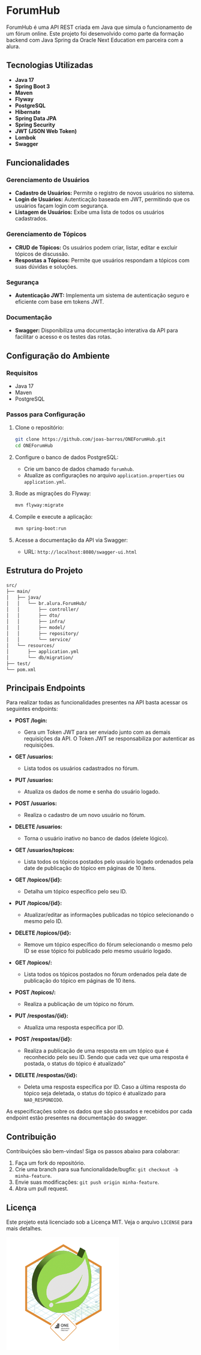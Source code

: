 # ForumHub

ForumHub é uma API REST criada em Java que simula o funcionamento de um fórum online. Este projeto foi desenvolvido como parte da formação backend com Java Spring da Oracle Next Education em parceira com a alura.

## Tecnologias Utilizadas

- **Java 17**
- **Spring Boot 3**
- **Maven**
- **Flyway**
- **PostgreSQL**
- **Hibernate**
- **Spring Data JPA**
- **Spring Security**
- **JWT (JSON Web Token)**
- **Lombok**
- **Swagger**

## Funcionalidades

### Gerenciamento de Usuários
- **Cadastro de Usuários:** Permite o registro de novos usuários no sistema.
- **Login de Usuários:** Autenticação baseada em JWT, permitindo que os usuários façam login com segurança.
- **Listagem de Usuários:** Exibe uma lista de todos os usuários cadastrados.

### Gerenciamento de Tópicos
- **CRUD de Tópicos:** Os usuários podem criar, listar, editar e excluir tópicos de discussão.
- **Respostas a Tópicos:** Permite que usuários respondam a tópicos com suas dúvidas e soluções.

### Segurança
- **Autenticação JWT:** Implementa um sistema de autenticação seguro e eficiente com base em tokens JWT.

### Documentação
- **Swagger:** Disponibiliza uma documentação interativa da API para facilitar o acesso e os testes das rotas.

## Configuração do Ambiente

### Requisitos
- Java 17
- Maven
- PostgreSQL

### Passos para Configuração
1. Clone o repositório:
   ```bash
   git clone https://github.com/joas-barros/ONEForumHub.git
   cd ONEForumHub
   ```
2. Configure o banco de dados PostgreSQL:
   - Crie um banco de dados chamado `forumhub`.
   - Atualize as configurações no arquivo `application.properties` ou `application.yml`.

3. Rode as migrações do Flyway:
   ```bash
   mvn flyway:migrate
   ```

4. Compile e execute a aplicação:
   ```bash
   mvn spring-boot:run
   ```

5. Acesse a documentação da API via Swagger:
   - URL: `http://localhost:8080/swagger-ui.html`

## Estrutura do Projeto

```plaintext
src/
├── main/
│   ├── java/
│   │   └── br.alura.ForumHub/
│   │       ├── controller/
│   │       ├── dto/
│   │       ├── infra/
│   │       ├── model/
│   │       ├── repository/
│   │       └── service/
│   └── resources/
│       ├── application.yml
│       └── db/migration/
├── test/
└── pom.xml
```
## Principais Endpoints

Para realizar todas as funcionalidades presentes na API basta acessar os seguintes endpoints:

- **POST /login:**
    - Gera um Token JWT para ser enviado junto com as demais requisições da API. O Token JWT se responsabiliza por autenticar as requisições.

- **GET /usuarios:**
    - Lista todos os usuários cadastrados no fórum.

- **PUT /usuarios:**
    - Atualiza os dados de nome e senha do usuário logado.

- **POST /usuarios:**
    - Realiza o cadastro de um novo usuário no fórum.

- **DELETE /usuarios:**
    - Torna o usuário inativo no banco de dados (delete lógico).

- **GET /usuarios/topicos:**
    - Lista todos os tópicos postados pelo usuário logado ordenados pela date de publicação do tópico em páginas de 10 itens.

- **GET /topicos/{id}:**
    - Detalha um tópico específico pelo seu ID.

- **PUT /topicos/{id}:**
    - Atualizar/editar as informações publicadas no tópico selecionando o mesmo pelo ID.

- **DELETE /topicos/{id}:**
    - Remove um tópico específico do fórum selecionando o mesmo pelo ID se esse tópico foi publicado pelo mesmo usuário logado.

- **GET /topicos/:**
    - Lista todos os tópicos postados no fórum ordenados pela date de publicação do tópico em páginas de 10 itens.

- **POST /topicos/:**
    - Realiza a publicação de um tópico no fórum.

- **PUT /respostas/{id}:**
    - Atualiza uma resposta específica por ID.

- **POST /respostas/{id}:**
    - Realiza a publicação de uma resposta em um tópico que é reconhecido pelo seu ID. Sendo que cada vez que uma resposta é postada, o status do tópico é atualizado"

- **DELETE /respostas/{id}:**
    - Deleta uma resposta específica por ID. Caso a última resposta do tópico seja deletada, o status do tópico é atualizado para `NAO_RESPONDIDO`.

As especificações sobre os dados que são passados e recebidos por cada endpoint estão presentes na documentação do swagger.

## Contribuição
Contribuições são bem-vindas! Siga os passos abaixo para colaborar:
1. Faça um fork do repositório.
2. Crie uma branch para sua funcionalidade/bugfix: `git checkout -b minha-feature`.
3. Envie suas modificações: `git push origin minha-feature`.
4. Abra um pull request.

## Licença
Este projeto está licenciado sob a Licença MIT. Veja o arquivo `LICENSE` para mais detalhes.

<div>
    <p>
        <img src="Badge-Spring.png" height="300" tittle="site"> 
    </p>
</div>